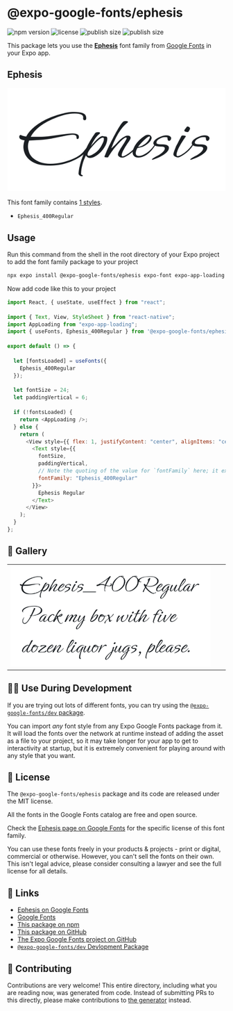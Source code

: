 # @expo-google-fonts/ephesis

![npm version](https://flat.badgen.net/npm/v/@expo-google-fonts/ephesis)
![license](https://flat.badgen.net/github/license/expo/google-fonts)
![publish size](https://flat.badgen.net/packagephobia/install/@expo-google-fonts/ephesis)
![publish size](https://flat.badgen.net/packagephobia/publish/@expo-google-fonts/ephesis)

This package lets you use the [**Ephesis**](https://fonts.google.com/specimen/Ephesis) font family from [Google Fonts](https://fonts.google.com/) in your Expo app.

## Ephesis

![Ephesis](./font-family.png)

This font family contains [1 styles](#-gallery).

- `Ephesis_400Regular`

## Usage

Run this command from the shell in the root directory of your Expo project to add the font family package to your project

```sh
npx expo install @expo-google-fonts/ephesis expo-font expo-app-loading
```

Now add code like this to your project

```js
import React, { useState, useEffect } from "react";

import { Text, View, StyleSheet } from "react-native";
import AppLoading from "expo-app-loading";
import { useFonts, Ephesis_400Regular } from '@expo-google-fonts/ephesis';

export default () => {

  let [fontsLoaded] = useFonts({
    Ephesis_400Regular
  });

  let fontSize = 24;
  let paddingVertical = 6;

  if (!fontsLoaded) {
    return <AppLoading />;
  } else {
    return (
      <View style={{ flex: 1, justifyContent: "center", alignItems: "center" }}>
        <Text style={{
          fontSize,
          paddingVertical,
          // Note the quoting of the value for `fontFamily` here; it expects a string!
          fontFamily: "Ephesis_400Regular"
        }}>
          Ephesis Regular
        </Text>
      </View>
    );
  }
};
```

## 🔡 Gallery


||||
|-|-|-|
|![Ephesis_400Regular](./Ephesis_400Regular.ttf.png)||||


## 👩‍💻 Use During Development

If you are trying out lots of different fonts, you can try using the [`@expo-google-fonts/dev` package](https://github.com/expo/google-fonts/tree/master/font-packages/dev#readme).

You can import _any_ font style from any Expo Google Fonts package from it. It will load the fonts over the network at runtime instead of adding the asset as a file to your project, so it may take longer for your app to get to interactivity at startup, but it is extremely convenient for playing around with any style that you want.


## 📖 License

The `@expo-google-fonts/ephesis` package and its code are released under the MIT license.

All the fonts in the Google Fonts catalog are free and open source.

Check the [Ephesis page on Google Fonts](https://fonts.google.com/specimen/Ephesis) for the specific license of this font family.

You can use these fonts freely in your products & projects - print or digital, commercial or otherwise. However, you can't sell the fonts on their own. This isn't legal advice, please consider consulting a lawyer and see the full license for all details.

## 🔗 Links

- [Ephesis on Google Fonts](https://fonts.google.com/specimen/Ephesis)
- [Google Fonts](https://fonts.google.com/)
- [This package on npm](https://www.npmjs.com/package/@expo-google-fonts/ephesis)
- [This package on GitHub](https://github.com/expo/google-fonts/tree/master/font-packages/ephesis)
- [The Expo Google Fonts project on GitHub](https://github.com/expo/google-fonts)
- [`@expo-google-fonts/dev` Devlopment Package](https://github.com/expo/google-fonts/tree/master/font-packages/dev)

## 🤝 Contributing

Contributions are very welcome! This entire directory, including what you are reading now, was generated from code. Instead of submitting PRs to this directly, please make contributions to [the generator](https://github.com/expo/google-fonts/tree/master/packages/generator) instead.
